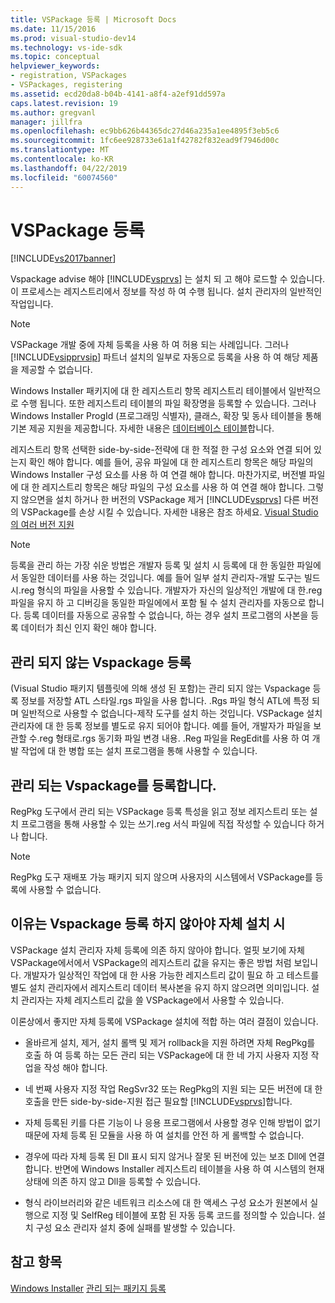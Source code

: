 ```yaml
---
title: VSPackage 등록 | Microsoft Docs
ms.date: 11/15/2016
ms.prod: visual-studio-dev14
ms.technology: vs-ide-sdk
ms.topic: conceptual
helpviewer_keywords:
- registration, VSPackages
- VSPackages, registering
ms.assetid: ecd20da8-b04b-4141-a8f4-a2ef91dd597a
caps.latest.revision: 19
ms.author: gregvanl
manager: jillfra
ms.openlocfilehash: ec9bb626b44365dc27d46a235a1ee4895f3eb5c6
ms.sourcegitcommit: 1fc6ee928733e61a1f42782f832ead9f7946d00c
ms.translationtype: MT
ms.contentlocale: ko-KR
ms.lasthandoff: 04/22/2019
ms.locfileid: "60074560"
---
```

# <a name="vspackage-registration"></a>VSPackage 등록
[!INCLUDE[vs2017banner](../../includes/vs2017banner.md)]

Vspackage advise 해야 [!INCLUDE[vsprvs](../../includes/vsprvs-md.md)] 는 설치 되 고 해야 로드할 수 있습니다. 이 프로세스는 레지스트리에서 정보를 작성 하 여 수행 됩니다. 설치 관리자의 일반적인 작업입니다.  
  
> [!NOTE]
>  VSPackage 개발 중에 자체 등록을 사용 하 여 허용 되는 사례입니다. 그러나 [!INCLUDE[vsipprvsip](../../includes/vsipprvsip-md.md)] 파트너 설치의 일부로 자동으로 등록을 사용 하 여 해당 제품을 제공할 수 없습니다.  
  
 Windows Installer 패키지에 대 한 레지스트리 항목 레지스트리 테이블에서 일반적으로 수행 됩니다. 또한 레지스트리 테이블의 파일 확장명을 등록할 수 있습니다. 그러나 Windows Installer ProgId (프로그래밍 식별자), 클래스, 확장 및 동사 테이블을 통해 기본 제공 지원을 제공합니다. 자세한 내용은 [데이터베이스 테이블](http://msdn.microsoft.com/library/aa368259\(VS.85\).aspx)합니다.  
  
 레지스트리 항목 선택한 side-by-side-전략에 대 한 적절 한 구성 요소와 연결 되어 있는지 확인 해야 합니다. 예를 들어, 공유 파일에 대 한 레지스트리 항목은 해당 파일의 Windows Installer 구성 요소를 사용 하 여 연결 해야 합니다. 마찬가지로, 버전별 파일에 대 한 레지스트리 항목은 해당 파일의 구성 요소를 사용 하 여 연결 해야 합니다. 그렇지 않으면을 설치 하거나 한 버전의 VSPackage 제거 [!INCLUDE[vsprvs](../../includes/vsprvs-md.md)] 다른 버전의 VSPackage를 손상 시킬 수 있습니다. 자세한 내용은 참조 하세요. [Visual Studio의 여러 버전 지원](../../extensibility/supporting-multiple-versions-of-visual-studio.md)  
  
> [!NOTE]
>  등록을 관리 하는 가장 쉬운 방법은 개발자 등록 및 설치 시 등록에 대 한 동일한 파일에서 동일한 데이터를 사용 하는 것입니다. 예를 들어 일부 설치 관리자-개발 도구는 빌드 시.reg 형식의 파일을 사용할 수 있습니다. 개발자가 자신의 일상적인 개발에 대 한.reg 파일을 유지 하 고 디버깅을 동일한 파일에에서 포함 될 수 설치 관리자를 자동으로 합니다. 등록 데이터를 자동으로 공유할 수 없습니다, 하는 경우 설치 프로그램의 사본을 등록 데이터가 최신 인지 확인 해야 합니다.  
  
## <a name="registering-unmanaged-vspackages"></a>관리 되지 않는 Vspackage 등록  
 (Visual Studio 패키지 템플릿에 의해 생성 된 포함)는 관리 되지 않는 Vspackage 등록 정보를 저장할 ATL 스타일.rgs 파일을 사용 합니다. .Rgs 파일 형식 ATL에 특정 되며 일반적으로 사용할 수 없습니다-제작 도구를 설치 하는 것입니다. VSPackage 설치 관리자에 대 한 등록 정보를 별도로 유지 되어야 합니다. 예를 들어, 개발자가 파일을 보관할 수.reg 형태로.rgs 동기화 파일 변경 내용. .Reg 파일을 RegEdit를 사용 하 여 개발 작업에 대 한 병합 또는 설치 프로그램을 통해 사용할 수 있습니다.  
  
## <a name="registering-managed-vspackages"></a>관리 되는 Vspackage를 등록합니다.  
 RegPkg 도구에서 관리 되는 VSPackage 등록 특성을 읽고 정보 레지스트리 또는 설치 프로그램을 통해 사용할 수 있는 쓰기.reg 서식 파일에 직접 작성할 수 있습니다 하거나 합니다.  
  
> [!NOTE]
>  RegPkg 도구 재배포 가능 패키지 되지 않으며 사용자의 시스템에서 VSPackage를 등록에 사용할 수 없습니다.  
  
## <a name="why-vspackages-should-not-self-register-at-install-time"></a>이유는 Vspackage 등록 하지 않아야 자체 설치 시  
 VSPackage 설치 관리자 자체 등록에 의존 하지 않아야 합니다. 얼핏 보기에 자체 VSPackage에서에서 VSPackage의 레지스트리 값을 유지는 좋은 방법 처럼 보입니다. 개발자가 일상적인 작업에 대 한 사용 가능한 레지스트리 값이 필요 하 고 테스트를 별도 설치 관리자에서 레지스트리 데이터 복사본을 유지 하지 않으려면 의미입니다. 설치 관리자는 자체 레지스트리 값을 쓸 VSPackage에서 사용할 수 있습니다.  
  
 이론상에서 좋지만 자체 등록에 VSPackage 설치에 적합 하는 여러 결점이 있습니다.  
  
- 올바르게 설치, 제거, 설치 롤백 및 제거 rollback을 지원 하려면 자체 RegPkg를 호출 하 여 등록 하는 모든 관리 되는 VSPackage에 대 한 네 가지 사용자 지정 작업을 작성 해야 합니다.  
  
- 네 번째 사용자 지정 작업 RegSvr32 또는 RegPkg의 지원 되는 모든 버전에 대 한 호출을 만든 side-by-side-지원 접근 필요할 [!INCLUDE[vsprvs](../../includes/vsprvs-md.md)]합니다.  
  
- 자체 등록된 키를 다른 기능이 나 응용 프로그램에서 사용할 경우 인해 방법이 없기 때문에 자체 등록 된 모듈을 사용 하 여 설치를 안전 하 게 롤백할 수 없습니다.  
  
- 경우에 따라 자체 등록 된 Dll 표시 되지 않거나 잘못 된 버전에 있는 보조 Dll에 연결 합니다. 반면에 Windows Installer 레지스트리 테이블을 사용 하 여 시스템의 현재 상태에 의존 하지 않고 Dll을 등록할 수 있습니다.  
  
- 형식 라이브러리와 같은 네트워크 리소스에 대 한 액세스 구성 요소가 원본에서 실행으로 지정 및 SelfReg 테이블에 포함 된 자동 등록 코드를 정의할 수 있습니다. 설치 구성 요소 관리자 설치 중에 실패를 발생할 수 있습니다.  
  
## <a name="see-also"></a>참고 항목  
 [Windows Installer](http://msdn.microsoft.com/library/cc185688\(VS.85\).aspx)   
 [관리 되는 패키지 등록](http://msdn.microsoft.com/f69e0ea3-6a92-4639-8ca9-4c9c210e58a1)
